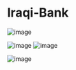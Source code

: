 # Iraqi-Bank
![image](https://user-images.githubusercontent.com/34106827/172034666-e7844f07-04c3-4516-8b7d-bf55f4b2b7b5.png)

![image](https://user-images.githubusercontent.com/34106827/172034590-291cd7ce-eb89-4135-a602-1751abc2ad5f.png)
![image](https://user-images.githubusercontent.com/34106827/172034599-dc1bd00d-74fc-487a-bd23-d9df248e44db.png)

![image](https://user-images.githubusercontent.com/34106827/172034651-6ea51c0f-7337-415d-ac86-115b0b500824.png)
